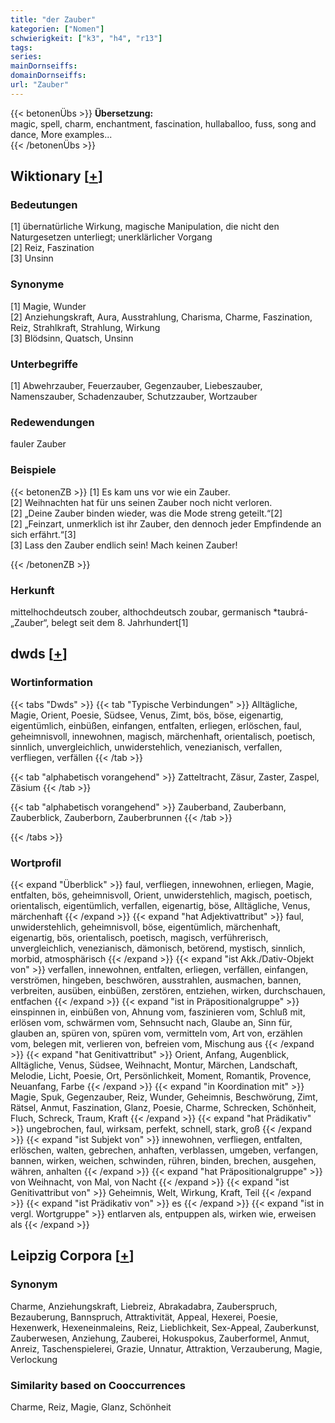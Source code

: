 ```yaml
---
title: "der Zauber"
kategorien: ["Nomen"]
schwierigkeit: ["k3", "h4", "r13"]
tags:
series:
mainDornseiffs:
domainDornseiffs:
url: "Zauber"
---
```


{{< betonenÜbs >}}
**Übersetzung:**  
magic, spell, charm, enchantment, fascination, hullaballoo, fuss, song and dance, More examples...  
{{< /betonenÜbs >}}

## Wiktionary [[+](https://de.wiktionary.org/wiki/Zauber)]

### Bedeutungen
[1] übernatürliche Wirkung, magische Manipulation, die nicht den Naturgesetzen unterliegt; unerklärlicher Vorgang  
[2] Reiz, Faszination  
[3] Unsinn  

### Synonyme
[1] Magie, Wunder  
[2] Anziehungskraft, Aura, Ausstrahlung, Charisma, Charme, Faszination, Reiz, Strahlkraft, Strahlung, Wirkung  
[3] Blödsinn, Quatsch, Unsinn  

### Unterbegriffe
[1] Abwehrzauber, Feuerzauber, Gegenzauber, Liebeszauber, Namenszauber, Schadenzauber, Schutzzauber, Wortzauber  

### Redewendungen
fauler Zauber  

### Beispiele
{{< betonenZB >}}
[1] Es kam uns vor wie ein Zauber.  
[2] Weihnachten hat für uns seinen Zauber noch nicht verloren.  
[2] „Deine Zauber binden wieder, was die Mode streng geteilt.“[2]  
[2] „Feinzart, unmerklich ist ihr Zauber, den dennoch jeder Empfindende an sich erfährt.“[3]  
[3] Lass den Zauber endlich sein! Mach keinen Zauber!  

{{< /betonenZB >}}
### Herkunft
mittelhochdeutsch zouber, althochdeutsch zoubar, germanisch *taubrá- „Zauber“, belegt seit dem 8. Jahrhundert[1]  



## dwds [[+](https://www.dwds.de/wb/Zauber)]

### Wortinformation
{{< tabs "Dwds" >}}
{{< tab "Typische Verbindungen" >}}
Alltägliche, Magie, Orient, Poesie, Südsee, Venus, Zimt, bös, böse, eigenartig, eigentümlich, einbüßen, einfangen, entfalten, erliegen, erlöschen, faul, geheimnisvoll, innewohnen, magisch, märchenhaft, orientalisch, poetisch, sinnlich, unvergleichlich, unwiderstehlich, venezianisch, verfallen, verfliegen, verfällen
{{< /tab >}}

{{< tab "alphabetisch vorangehend" >}}
Zatteltracht, Zäsur, Zaster, Zaspel, Zäsium
{{< /tab >}}

{{< tab "alphabetisch vorangehend" >}}
Zauberband, Zauberbann, Zauberblick, Zauberborn, Zauberbrunnen
{{< /tab >}}

{{< /tabs >}}

### Wortprofil
{{< expand "Überblick" >}} faul, verfliegen, innewohnen, erliegen, Magie, entfalten, bös, geheimnisvoll, Orient, unwiderstehlich, magisch, poetisch, orientalisch, eigentümlich, verfallen, eigenartig, böse, Alltägliche, Venus, märchenhaft {{< /expand >}}
{{< expand "hat Adjektivattribut" >}} faul, unwiderstehlich, geheimnisvoll, böse, eigentümlich, märchenhaft, eigenartig, bös, orientalisch, poetisch, magisch, verführerisch, unvergleichlich, venezianisch, dämonisch, betörend, mystisch, sinnlich, morbid, atmosphärisch {{< /expand >}}
{{< expand "ist Akk./Dativ-Objekt von" >}} verfallen, innewohnen, entfalten, erliegen, verfällen, einfangen, verströmen, hingeben, beschwören, ausstrahlen, ausmachen, bannen, verbreiten, ausüben, einbüßen, zerstören, entziehen, wirken, durchschauen, entfachen {{< /expand >}}
{{< expand "ist in Präpositionalgruppe" >}} einspinnen in, einbüßen von, Ahnung vom, faszinieren vom, Schluß mit, erlösen vom, schwärmen vom, Sehnsucht nach, Glaube an, Sinn für, glauben an, spüren von, spüren vom, vermitteln vom, Art von, erzählen vom, belegen mit, verlieren von, befreien vom, Mischung aus {{< /expand >}}
{{< expand "hat Genitivattribut" >}} Orient, Anfang, Augenblick, Alltägliche, Venus, Südsee, Weihnacht, Montur, Märchen, Landschaft, Melodie, Licht, Poesie, Ort, Persönlichkeit, Moment, Romantik, Provence, Neuanfang, Farbe {{< /expand >}}
{{< expand "in Koordination mit" >}} Magie, Spuk, Gegenzauber, Reiz, Wunder, Geheimnis, Beschwörung, Zimt, Rätsel, Anmut, Faszination, Glanz, Poesie, Charme, Schrecken, Schönheit, Fluch, Schreck, Traum, Kraft {{< /expand >}}
{{< expand "hat Prädikativ" >}} ungebrochen, faul, wirksam, perfekt, schnell, stark, groß {{< /expand >}}
{{< expand "ist Subjekt von" >}} innewohnen, verfliegen, entfalten, erlöschen, walten, gebrechen, anhaften, verblassen, umgeben, verfangen, bannen, wirken, weichen, schwinden, rühren, binden, brechen, ausgehen, währen, anhalten {{< /expand >}}
{{< expand "hat Präpositionalgruppe" >}} von Weihnacht, von Mal, von Nacht {{< /expand >}}
{{< expand "ist Genitivattribut von" >}} Geheimnis, Welt, Wirkung, Kraft, Teil {{< /expand >}}
{{< expand "ist Prädikativ von" >}} es {{< /expand >}}
{{< expand "ist in vergl. Wortgruppe" >}} entlarven als, entpuppen als, wirken wie, erweisen als {{< /expand >}}

## Leipzig Corpora [[+](https://corpora.uni-leipzig.de/en/res?word=Zauber&corpusId=deu_newscrawl-public_2018)]


### Synonym
Charme, Anziehungskraft, Liebreiz, Abrakadabra, Zauberspruch, Bezauberung, Bannspruch, Attraktivität, Appeal, Hexerei, Poesie, Hexenwerk, Hexeneinmaleins, Reiz, Lieblichkeit, Sex-Appeal, Zauberkunst, Zauberwesen, Anziehung, Zauberei, Hokuspokus, Zauberformel, Anmut, Anreiz, Taschenspielerei, Grazie, Unnatur, Attraktion, Verzauberung, Magie, Verlockung


### Similarity based on Cooccurrences
Charme, Reiz, Magie, Glanz, Schönheit

